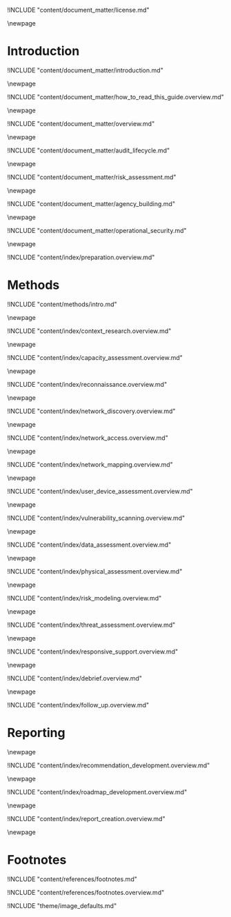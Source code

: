	
<!-- License -->

!INCLUDE "content/document_matter/license.md"

\newpage

<!-- Introduction -->

# Introduction

!INCLUDE "content/document_matter/introduction.md"

\newpage

!INCLUDE "content/document_matter/how_to_read_this_guide.overview.md"

\newpage

<!-- Overview -->

!INCLUDE "content/document_matter/overview.md"

\newpage

<!-- Audit Lifecyce -->

!INCLUDE "content/document_matter/audit_lifecycle.md"

\newpage
<!-- Risk Modeling -->

!INCLUDE "content/document_matter/risk_assessment.md"

\newpage
<!-- Agency Building -->

!INCLUDE "content/document_matter/agency_building.md"

\newpage
<!-- Operational Security -->

!INCLUDE "content/document_matter/operational_security.md"

\newpage
<!-- Audit Prep-->
!INCLUDE "content/index/preparation.overview.md"

# Methods

!INCLUDE "content/methods/intro.md"

\newpage
<!-- Audit Scoping-->

!INCLUDE "content/index/context_research.overview.md"

\newpage

!INCLUDE "content/index/capacity_assessment.overview.md"


\newpage
<!-- Recon-->

!INCLUDE "content/index/reconnaissance.overview.md"

\newpage
<!-- Network Discovery-->

!INCLUDE "content/index/network_discovery.overview.md"

\newpage
<!-- Network Access -->

!INCLUDE "content/index/network_access.overview.md"

\newpage
<!-- Network Mapping -->

!INCLUDE "content/index/network_mapping.overview.md"

\newpage
<!-- User Device Assessment -->

!INCLUDE "content/index/user_device_assessment.overview.md"

\newpage
<!-- Vulnerability Analysis -->

!INCLUDE "content/index/vulnerability_scanning.overview.md"

\newpage
<!-- Data Assessment (assets) -->

!INCLUDE "content/index/data_assessment.overview.md"

\newpage
<!-- Physical Assessment -->

!INCLUDE "content/index/physical_assessment.overview.md"

\newpage
<!-- Risk Modeling -->

!INCLUDE "content/index/risk_modeling.overview.md"

\newpage
<!-- Threat Assessment -->

!INCLUDE "content/index/threat_assessment.overview.md"

\newpage
<!-- Responsive Support -->

!INCLUDE "content/index/responsive_support.overview.md"

\newpage
<!-- Debrief -->

!INCLUDE "content/index/debrief.overview.md"


\newpage
<!-- Follow Up -->

!INCLUDE "content/index/follow_up.overview.md"

# Reporting

\newpage
<!-- Recommendation Development -->

!INCLUDE "content/index/recommendation_development.overview.md"

\newpage
<!-- Roadmap Development -->

!INCLUDE "content/index/roadmap_development.overview.md"

\newpage
<!-- Reporting Creation -->

!INCLUDE "content/index/report_creation.overview.md"

\newpage


# Footnotes

<!-- Load Footnotes -->
!INCLUDE "content/references/footnotes.md"

<!-- Update Footnotes for overview -->
!INCLUDE "content/references/footnotes.overview.md"

<!-- Load Default Images -->
!INCLUDE "theme/image_defaults.md"

